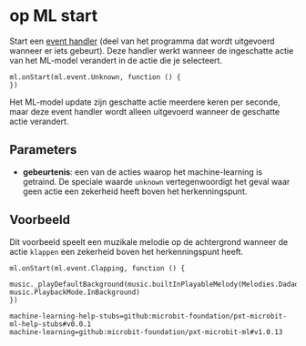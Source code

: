 # op ML start

Start een [event handler](/reference/event-handler) (deel van het programma dat wordt uitgevoerd wanneer er iets gebeurt). Deze handler werkt wanneer de ingeschatte actie van het ML-model verandert in de actie die je selecteert.

```sig
ml.onStart(ml.event.Unknown, function () {
})
```

Het ML-model update zijn geschatte actie meerdere keren per seconde, maar deze event handler wordt alleen uitgevoerd wanneer de geschatte actie verandert.

## Parameters

- **gebeurtenis**: een van de acties waarop het machine-learning is getraind. De speciale waarde `unknown` vertegenwoordigt het geval waar geen actie een zekerheid heeft boven het herkenningspunt.

## Voorbeeld

Dit voorbeeld speelt een muzikale melodie op de achtergrond wanneer de actie `klappen` een zekerheid boven het herkenningspunt heeft.

```blocks
ml.onStart(ml.event.Clapping, function () {
    music._playDefaultBackground(music.builtInPlayableMelody(Melodies.Dadadum), music.PlaybackMode.InBackground)
})
```

```package
machine-learning-help-stubs=github:microbit-foundation/pxt-microbit-ml-help-stubs#v0.0.1
machine-learning=github:microbit-foundation/pxt-microbit-ml#v1.0.13
```

